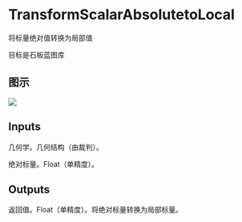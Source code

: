 # TransformScalarAbsolutetoLocal

将标量绝对值转换为局部值

目标是石板蓝图库

## 图示

![]($-20221218-21215886.png)

## Inputs

几何学。几何结构（由裁判）。

绝对标量。Float（单精度）。  

## Outputs

返回值。Float（单精度）。将绝对标量转换为局部标量。
